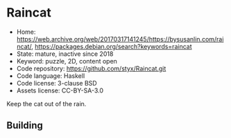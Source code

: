 # Raincat

- Home: https://web.archive.org/web/20170317141245/https://bysusanlin.com/raincat/, https://packages.debian.org/search?keywords=raincat
- State: mature, inactive since 2018
- Keyword: puzzle, 2D, content open
- Code repository: https://github.com/styx/Raincat.git
- Code language: Haskell
- Code license: 3-clause BSD
- Assets license: CC-BY-SA-3.0

Keep the cat out of the rain.

## Building
